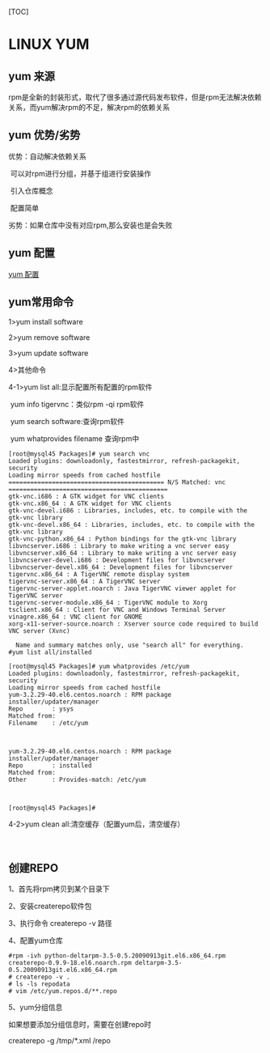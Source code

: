[TOC]

# LINUX YUM



## yum 来源

​	rpm是全新的封装形式，取代了很多通过源代码发布软件，但是rpm无法解决依赖关系，而yum解决rpm的不足，解决rpm的依赖关系

## yum 优势/劣势

优势：自动解决依赖关系

​            可以对rpm进行分组，并基于组进行安装操作

​            引入仓库概念

​            配置简单

劣势：如果仓库中没有对应rpm,那么安装也是会失败



## yum 配置

[yum 配置](../20170601/linux_yum_配置.md)





## yum常用命令



1>yum install software

2>yum remove software

3>yum update software

4>其他命令

4-1>yum list all:显示配置所有配置的rpm软件

​        yum info tigervnc：类似rpm -qi rpm软件

​        yum search software:查询rpm软件

​	yum whatprovides filename 查询rpm中

```
[root@mysql45 Packages]# yum search vnc
Loaded plugins: downloadonly, fastestmirror, refresh-packagekit, security
Loading mirror speeds from cached hostfile
=========================================== N/S Matched: vnc ============================================
gtk-vnc.i686 : A GTK widget for VNC clients
gtk-vnc.x86_64 : A GTK widget for VNC clients
gtk-vnc-devel.i686 : Libraries, includes, etc. to compile with the gtk-vnc library
gtk-vnc-devel.x86_64 : Libraries, includes, etc. to compile with the gtk-vnc library
gtk-vnc-python.x86_64 : Python bindings for the gtk-vnc library
libvncserver.i686 : Library to make writing a vnc server easy
libvncserver.x86_64 : Library to make writing a vnc server easy
libvncserver-devel.i686 : Development files for libvncserver
libvncserver-devel.x86_64 : Development files for libvncserver
tigervnc.x86_64 : A TigerVNC remote display system
tigervnc-server.x86_64 : A TigerVNC server
tigervnc-server-applet.noarch : Java TigerVNC viewer applet for TigerVNC server
tigervnc-server-module.x86_64 : TigerVNC module to Xorg
tsclient.x86_64 : Client for VNC and Windows Terminal Server
vinagre.x86_64 : VNC client for GNOME
xorg-x11-server-source.noarch : Xserver source code required to build VNC server (Xvnc)

  Name and summary matches only, use "search all" for everything.
#yum list all/installed

[root@mysql45 Packages]# yum whatprovides /etc/yum
Loaded plugins: downloadonly, fastestmirror, refresh-packagekit, security
Loading mirror speeds from cached hostfile
yum-3.2.29-40.el6.centos.noarch : RPM package installer/updater/manager
Repo        : ysys
Matched from:
Filename    : /etc/yum



yum-3.2.29-40.el6.centos.noarch : RPM package installer/updater/manager
Repo        : installed
Matched from:
Other       : Provides-match: /etc/yum



[root@mysql45 Packages]# 

```



4-2>yum clean all:清空缓存（配置yum后，清空缓存）

​    

## 创建REPO



1、首先将rpm拷贝到某个目录下

2、安装createrepo软件包

3、执行命令 createrepo -v 路径

4、配置yum仓库

```
#rpm -ivh python-deltarpm-3.5-0.5.20090913git.el6.x86_64.rpm  createrepo-0.9.9-18.el6.noarch.rpm deltarpm-3.5-0.5.20090913git.el6.x86_64.rpm 
# createrepo -v .
# ls -ls repodata
# vim /etc/yum.repos.d/**.repo

```

5、yum分组信息

如果想要添加分组信息时，需要在创建repo时

createrepo -g /tmp/*.xml /repo

